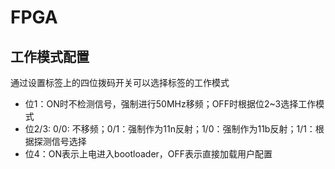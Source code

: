 # FPGA

## 工作模式配置

通过设置标签上的四位拨码开关可以选择标签的工作模式

- 位1：ON时不检测信号，强制进行50MHz移频；OFF时根据位2~3选择工作模式
- 位2/3: 0/0: 不移频；0/1：强制作为11n反射；1/0：强制作为11b反射；1/1：根据探测信号选择
- 位4：ON表示上电进入bootloader，OFF表示直接加载用户配置
